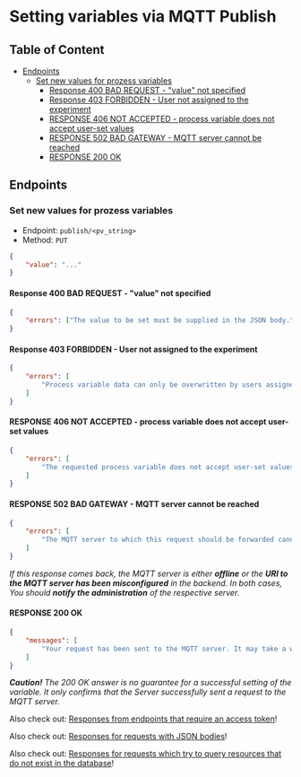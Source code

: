 # Setting variables via MQTT Publish <!-- omit in toc -->

## Table of Content <!-- omit in toc -->
- [Endpoints](#endpoints)
  - [Set new values for prozess variables](#set-new-values-for-prozess-variables)
    - [Response 400 BAD REQUEST - "value" not specified](#response-400-bad-request---value-not-specified)
    - [Response 403 FORBIDDEN - User not assigned to the experiment](#response-403-forbidden---user-not-assigned-to-the-experiment)
    - [RESPONSE 406 NOT ACCEPTED - process variable does not accept user-set values](#response-406-not-accepted---process-variable-does-not-accept-user-set-values)
    - [RESPONSE 502 BAD GATEWAY - MQTT server cannot be reached](#response-502-bad-gateway---mqtt-server-cannot-be-reached)
    - [RESPONSE 200 OK](#response-200-ok)

## Endpoints

### Set new values for prozess variables

- Endpoint: `publish/<pv_string>`
- Method: `PUT`

```JSON
{
    "value": "..."
}
```

#### Response 400 BAD REQUEST - "value" not specified
```JSON
{
    "errors": ["The value to be set must be supplied in the JSON body."]
}
```

#### Response 403 FORBIDDEN - User not assigned to the experiment
```JSON
{
    "errors": [
        "Process variable data can only be overwritten by users assigned to the associated experiment."
    ]
}
```

#### RESPONSE 406 NOT ACCEPTED - process variable does not accept user-set values
```JSON
{
    "errors": [
        "The requested process variable does not accept user-set values."
    ]
}
```

#### RESPONSE 502 BAD GATEWAY - MQTT server cannot be reached
```JSON
{
    "errors": [
        "The MQTT server to which this request should be forwarded cannot be reached."
    ]
}
```

*If this response comes back, the MQTT server is either **offline** or the **URI to the MQTT server has been misconfigured** in the backend. In both cases, You should **notify the administration** of the respective server.*

#### RESPONSE 200 OK
```JSON
{
    "messages": [
        "Your request has been sent to the MQTT server. It may take a while for the changes to take effect."
    ]
}
```

***Caution!** The 200 OK answer is no guarantee for a successful setting of the variable. It only confirms that the Server successfully sent a request to the MQTT server.*

Also check out: [Responses from endpoints that require an access token](cross_endpoint_responses.md#responses-from-endpoints-that-require-an-access-token)!

Also check out: [Responses for requests with JSON bodies](cross_endpoint_responses.md#responses-for-requests-with-json-bodies)!

Also check out: [Responses for requests which try to query resources that do not exist in the database](cross_endpoint_responses.md#responses-for-requests-which-try-to-query-resources-that-do-not-exist-in-the-database)!
